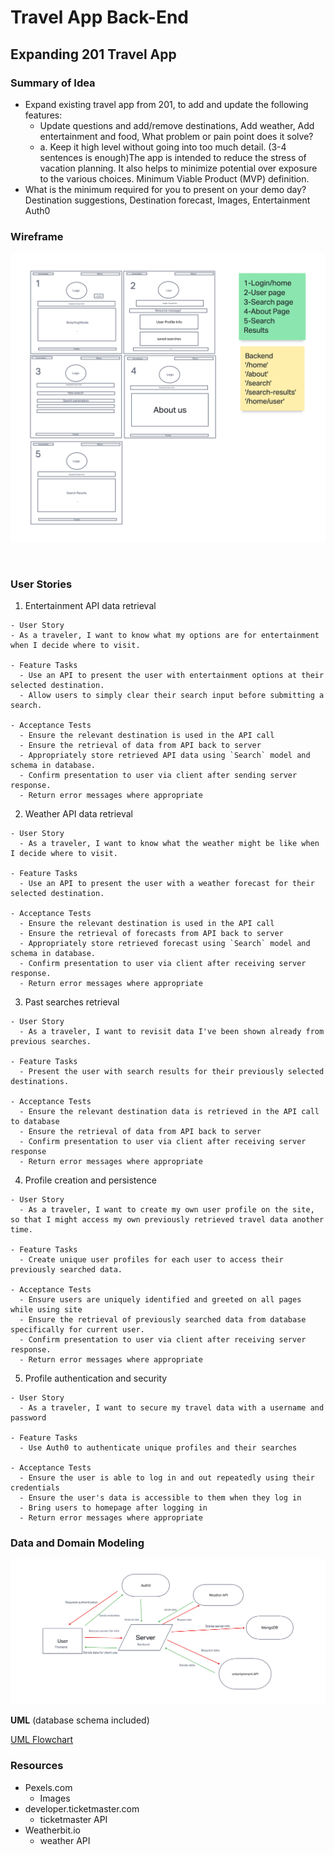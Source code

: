 # Travel App Back-End

## Expanding 201 Travel App

### Summary of Idea
- Expand existing travel app from 201, to add and update the following features:
  - Update questions and add/remove destinations, Add weather, Add entertainment and food, What problem or pain point does it solve? 
  - a. Keep it high level without going into too much detail. (3-4 sentences is enough)The app is intended to reduce the stress of vacation planning. It also helps to minimize potential over exposure to the various choices.
Minimum Viable Product (MVP) definition.
- What is the minimum required for you to present on your demo day?
Destination suggestions, Destination forecast, Images, Entertainment Auth0

### Wireframe

![Wireframe](/images/readme/Wireframe.png "Wireframe")

<br/>

### User Stories

  1. Entertainment API data retrieval

    - User Story
    - As a traveler, I want to know what my options are for entertainment when I decide where to visit.

    - Feature Tasks
      - Use an API to present the user with entertainment options at their selected destination.
      - Allow users to simply clear their search input before submitting a search.

    - Acceptance Tests
      - Ensure the relevant destination is used in the API call
      - Ensure the retrieval of data from API back to server
      - Appropriately store retrieved API data using `Search` model and schema in database.
      - Confirm presentation to user via client after sending server response.
      - Return error messages where appropriate

  2. Weather API data retrieval

    - User Story
      - As a traveler, I want to know what the weather might be like when I decide where to visit.

    - Feature Tasks
      - Use an API to present the user with a weather forecast for their selected destination.

    - Acceptance Tests
      - Ensure the relevant destination is used in the API call
      - Ensure the retrieval of forecasts from API back to server
      - Appropriately store retrieved forecast using `Search` model and schema in database.
      - Confirm presentation to user via client after receiving server response.
      - Return error messages where appropriate

  3. Past searches retrieval

    - User Story
      - As a traveler, I want to revisit data I've been shown already from previous searches.

    - Feature Tasks
      - Present the user with search results for their previously selected destinations.

    - Acceptance Tests
      - Ensure the relevant destination data is retrieved in the API call to database
      - Ensure the retrieval of data from API back to server
      - Confirm presentation to user via client after receiving server response
      - Return error messages where appropriate

  4. Profile creation and persistence

    - User Story
      - As a traveler, I want to create my own user profile on the site, so that I might access my own previously retrieved travel data another time.

    - Feature Tasks
      - Create unique user profiles for each user to access their previously searched data.

    - Acceptance Tests
      - Ensure users are uniquely identified and greeted on all pages while using site
      - Ensure the retrieval of previously searched data from database specifically for current user.
      - Confirm presentation to user via client after receiving server response.
      - Return error messages where appropriate

  5. Profile authentication and security

    - User Story
      - As a traveler, I want to secure my travel data with a username and password

    - Feature Tasks
      - Use Auth0 to authenticate unique profiles and their searches

    - Acceptance Tests
      - Ensure the user is able to log in and out repeatedly using their credentials
      - Ensure the user's data is accessible to them when they log in
      - Bring users to homepage after logging in
      - Return error messages where appropriate

### Data and Domain Modeling

![Data Modeling](/images/readme/DataModeling.png "Data Modeling")

**UML** (database schema included)

[UML Flowchart](https://miro.com/app/board/uXjVOoUQdK4=/)

### Resources

- Pexels.com
  - Images
- developer.ticketmaster.com
  - ticketmaster API
- Weatherbit.io
  - weather API
